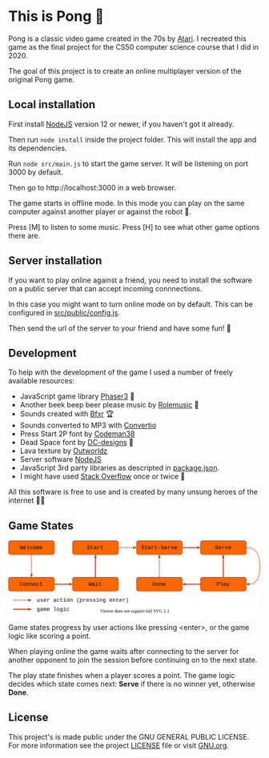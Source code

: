 This is Pong 🏓
===

Pong is a classic video game created in the 70s by [Atari](https://en.wikipedia.org/wiki/Pong). I recreated this game as
the final project for the CS50 computer science course that I did in 2020.

The goal of this project is to create an online multiplayer version of the original Pong game.

Local installation
---
First install [NodeJS](https://nodejs.org/) version 12 or newer, if you haven't got it already.

Then run `node install` inside the project folder. This will install the app and its dependencies.

Run `node src/main.js` to start the game server. It will be listening on port 3000 by default.

Then go to http://localhost:3000 in a web browser.

The game starts in offline mode. In this mode you can play on the same computer against another player or against the robot 🤖.

Press [M] to listen to some music. Press [H] to see what other game options there are.


Server installation
---
If you want to play online against a friend, you need to install the software on a public server that can accept incoming connnections.

In this case you might want to turn online mode on by default. This can be configured in [src/public/config.js](src/public/config.js).

Then send the url of the server to your friend and have some fun! 🏓

Development
---
To help with the development of the game I used a number of freely available resources:
- JavaScript game library [Phaser3](https://phaser.io/) 🦄
- Another beek beep beer please music by [Rolemusic](https://freemusicarchive.org/music/Rolemusic/) 🤘
- Sounds created with [Bfxr](https://www.bfxr.net/) 🏆
- Sounds converted to MP3 with [Convertio](https://convertio.co/)
- Press Start 2P font by [Codeman38](https://www.fontspace.com/codeman38)
- Dead Space font by [DC-designs](https://www.dafont.com/devin-chandra.d8755) 🤩
- Lava texture by [Outworldz](https://www.outworldz.com/cgi/free-seamless-textures.plx)
- Server software [NodeJS](https://nodejs.org/)
- JavaScript 3rd party libraries as descripted in [package.json](package.json).
- I might have used [Stack Overflow](https://stackoverflow.com/questions?tab=Frequent) once or twice 🤣

All this software is free to use and is created by many unsung heroes of the internet 🦸‍♀️ 

Game States
---
![Game State Diagram](src/public/assets/images/game-state-diagram.svg)

Game states progress by user actions like pressing \<enter\>, or the game logic like scoring a point.

When playing online the game waits after connecting to the server for another opponent to join the session before continuing on to the next state.

The play state finishes when a player scores a point. The game logic decides which state comes next: **Serve** if there is no winner yet, otherwise **Done**.

License
---
This project's is made public under the GNU GENERAL PUBLIC LICENSE. For more information see the project [LICENSE](LICENSE) file or visit [GNU.org](https://www.gnu.org/licenses/quick-guide-gplv3).


